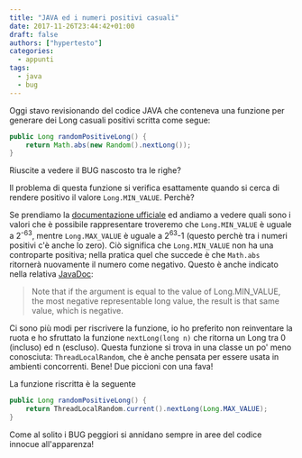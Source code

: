 ```yaml
---
title: "JAVA ed i numeri positivi casuali"
date: 2017-11-26T23:44:42+01:00
draft: false
authors: ["hypertesto"]
categories:
  - appunti
tags:
  - java
  - bug
---
```


Oggi stavo revisionando del codice JAVA che conteneva una funzione per generare dei Long casuali positivi scritta come segue:

```java
public Long randomPositiveLong() {
    return Math.abs(new Random().nextLong());
}
```
Riuscite a vedere il BUG nascosto tra le righe?

Il problema di questa funzione si verifica esattamente quando si cerca di rendere positivo il valore `Long.MIN_VALUE`. Perchè?

Se prendiamo la [documentazione ufficiale](https://docs.oracle.com/javase/7/docs/api/java/lang/Long.html) ed andiamo a vedere quali sono i valori che è possibile rappresentare troveremo che `Long.MIN_VALUE` è uguale a 2<sup>-63</sup>, mentre `Long.MAX_VALUE` è uguale a 2<sup>63</sup>-1 (questo perchè tra i numeri positivi c'è anche lo zero). Ciò significa che `Long.MIN_VALUE` non ha una controparte positiva; nella pratica quel che succede è che `Math.abs` ritornerà nuovamente il numero come negativo. Questo è anche indicato nella relativa [JavaDoc](https://docs.oracle.com/javase/7/docs/api/java/lang/Math.html#abs(long)):

> Note that if the argument is equal to the value of Long.MIN_VALUE, the most negative representable long value, the result is that same value, which is negative.

Ci sono più modi per riscrivere la funzione, io ho preferito non reinventare la ruota e ho sfruttato la funzione `nextLong(long n)` che ritorna un Long tra 0 (incluso) ed n (escluso). Questa funzione si trova in una classe un po' meno conosciuta: `ThreadLocalRandom`, che è anche pensata per essere usata in ambienti concorrenti. Bene! Due piccioni con una fava!

La funzione riscritta è la seguente

```java
public Long randomPositiveLong() {
    return ThreadLocalRandom.current().nextLong(Long.MAX_VALUE);
}
```

Come al solito i BUG peggiori si annidano sempre in aree del codice innocue all'apparenza!
